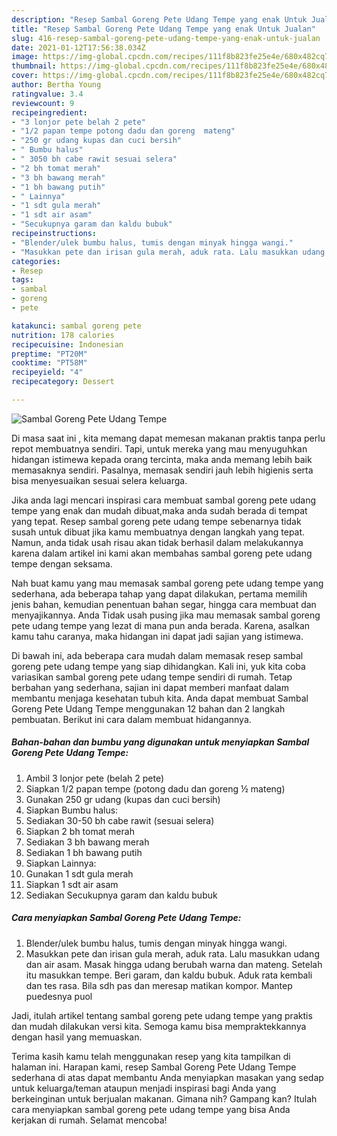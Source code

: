 ```yaml
---
description: "Resep Sambal Goreng Pete Udang Tempe yang enak Untuk Jualan"
title: "Resep Sambal Goreng Pete Udang Tempe yang enak Untuk Jualan"
slug: 416-resep-sambal-goreng-pete-udang-tempe-yang-enak-untuk-jualan
date: 2021-01-12T17:56:38.034Z
image: https://img-global.cpcdn.com/recipes/111f8b823fe25e4e/680x482cq70/sambal-goreng-pete-udang-tempe-foto-resep-utama.jpg
thumbnail: https://img-global.cpcdn.com/recipes/111f8b823fe25e4e/680x482cq70/sambal-goreng-pete-udang-tempe-foto-resep-utama.jpg
cover: https://img-global.cpcdn.com/recipes/111f8b823fe25e4e/680x482cq70/sambal-goreng-pete-udang-tempe-foto-resep-utama.jpg
author: Bertha Young
ratingvalue: 3.4
reviewcount: 9
recipeingredient:
- "3 lonjor pete belah 2 pete"
- "1/2 papan tempe potong dadu dan goreng  mateng"
- "250 gr udang kupas dan cuci bersih"
- " Bumbu halus"
- " 3050 bh cabe rawit sesuai selera"
- "2 bh tomat merah"
- "3 bh bawang merah"
- "1 bh bawang putih"
- " Lainnya"
- "1 sdt gula merah"
- "1 sdt air asam"
- "Secukupnya garam dan kaldu bubuk"
recipeinstructions:
- "Blender/ulek bumbu halus, tumis dengan minyak hingga wangi."
- "Masukkan pete dan irisan gula merah, aduk rata. Lalu masukkan udang dan air asam. Masak hingga udang berubah warna dan mateng. Setelah itu masukkan tempe. Beri garam, dan kaldu bubuk. Aduk rata kembali dan tes rasa. Bila sdh pas dan meresap matikan kompor. Mantep puedesnya puol"
categories:
- Resep
tags:
- sambal
- goreng
- pete

katakunci: sambal goreng pete 
nutrition: 178 calories
recipecuisine: Indonesian
preptime: "PT20M"
cooktime: "PT58M"
recipeyield: "4"
recipecategory: Dessert

---
```



![Sambal Goreng Pete Udang Tempe](https://img-global.cpcdn.com/recipes/111f8b823fe25e4e/680x482cq70/sambal-goreng-pete-udang-tempe-foto-resep-utama.jpg)

Di masa  saat ini , kita memang dapat memesan makanan praktis tanpa perlu repot membuatnya sendiri. Tapi, untuk mereka yang mau menyuguhkan hidangan istimewa kepada orang tercinta, maka anda memang lebih baik memasaknya sendiri. Pasalnya, memasak sendiri jauh lebih higienis serta bisa menyesuaikan sesuai selera keluarga.

Jika anda lagi mencari inspirasi cara membuat sambal goreng pete udang tempe yang enak dan mudah dibuat,maka anda sudah berada di tempat yang tepat. Resep sambal goreng pete udang tempe  sebenarnya tidak susah untuk dibuat jika kamu membuatnya dengan langkah yang tepat. Namun, anda tidak usah risau akan tidak berhasil dalam melakukannya 
karena dalam artikel ini kami akan membahas sambal goreng pete udang tempe dengan seksama.  



Nah buat kamu yang mau memasak sambal goreng pete udang tempe yang sederhana, ada beberapa tahap yang dapat dilakukan, pertama memilih jenis bahan, kemudian penentuan bahan segar, hingga cara membuat dan menyajikannya. Anda Tidak usah pusing jika mau memasak sambal goreng pete udang tempe yang lezat di mana pun anda berada. Karena, asalkan kamu  tahu caranya, maka hidangan ini dapat jadi sajian yang istimewa.

Di bawah ini, ada beberapa cara mudah dalam memasak resep sambal goreng pete udang tempe yang siap dihidangkan. Kali ini, yuk kita coba variasikan sambal goreng pete udang tempe sendiri di rumah. Tetap berbahan yang sederhana, sajian ini dapat memberi manfaat dalam membantu menjaga kesehatan tubuh kita. Anda dapat membuat Sambal Goreng Pete Udang Tempe menggunakan 12 bahan dan 2 langkah pembuatan. Berikut ini cara dalam membuat hidangannya.

<!--inarticleads1-->

##### Bahan-bahan dan bumbu yang digunakan untuk menyiapkan Sambal Goreng Pete Udang Tempe:

1. Ambil 3 lonjor pete (belah 2 pete)
1. Siapkan 1/2 papan tempe (potong dadu dan goreng ½ mateng)
1. Gunakan 250 gr udang (kupas dan cuci bersih)
1. Siapkan  Bumbu halus:
1. Sediakan  30-50 bh cabe rawit (sesuai selera)
1. Siapkan 2 bh tomat merah
1. Sediakan 3 bh bawang merah
1. Sediakan 1 bh bawang putih
1. Siapkan  Lainnya:
1. Gunakan 1 sdt gula merah
1. Siapkan 1 sdt air asam
1. Sediakan Secukupnya garam dan kaldu bubuk




<!--inarticleads2-->

##### Cara menyiapkan Sambal Goreng Pete Udang Tempe:

1. Blender/ulek bumbu halus, tumis dengan minyak hingga wangi.
1. Masukkan pete dan irisan gula merah, aduk rata. Lalu masukkan udang dan air asam. Masak hingga udang berubah warna dan mateng. Setelah itu masukkan tempe. Beri garam, dan kaldu bubuk. Aduk rata kembali dan tes rasa. Bila sdh pas dan meresap matikan kompor. Mantep puedesnya puol




Jadi, itulah artikel tentang  sambal goreng pete udang tempe  yang praktis dan mudah dilakukan versi kita. Semoga kamu bisa mempraktekkannya dengan hasil yang memuaskan. 

Terima kasih kamu telah menggunakan resep yang kita tampilkan di halaman ini. Harapan kami, resep  Sambal Goreng Pete Udang Tempe sederhana di atas dapat membantu Anda menyiapkan masakan yang sedap untuk keluarga/teman ataupun menjadi inspirasi bagi Anda yang berkeinginan untuk berjualan makanan. Gimana nih? Gampang kan? Itulah cara menyiapkan sambal goreng pete udang tempe yang bisa Anda kerjakan di rumah. Selamat mencoba!


